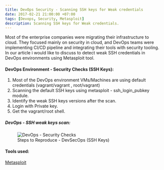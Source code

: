 ```yaml
---
title: DevOps Security - Scanning SSH keys for Weak credentials
date: 2017-02-21 21:00:00 +07:00
tags: [Devops, Security, Metasploit]
description: Scanning SSH keys for Weak credentials.
---
```


Most of the enterprise companies were migrating their infrastructure to cloud. They focused mainly on security in cloud, and DevOps teams were implementing CI/CD pipeline and integrating their tools with security tooling. In our article i would like to discuss to detect weak SSH credentials in DevOps environments using Metasploit tool.

#### DevOps Environment - Security Checks (SSH Keys):

1. Most of the DevOps environment VMs/Machines are using default credentials (vagrant/vagrant , root/vagrant)
2. Scanning the default SSH keys using metasploit - ssh_login_pubkey module.
3. Identify the weak SSH keys versions after the scan.
4. Login with Private key.
5. Get the vagrant/root shell.

##### DevOps - SSH weak keys scan:

<figure>
<img src="https://raw.githubusercontent.com/zer0trustsec/zer0trustsec.github.io/master/_posts/devops-vagrant-default-cred-check/Vagrant_SSH.gif" alt="DevOps - Security Checks">
<figcaption> Steps to Reproduce - DevSecOps (SSH Keys) </figcaption>
</figure>


#### Tools used:
[Metasploit](https://github.com/rapid7/metasploit-framework)
